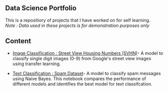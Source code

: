## Data Science Portfolio

This is a repositiory of projects that I have worked on for self learning.  
*Note : Data used in these projects is for demonstration purposes only* 

## Content
* [Image Classification : Street View Housing Numbers (SVHN)](https://github.com/nadlakha/nilanjana.github.io/blob/master/SVHN_Image_Classifier.ipynb)- A model to classify single digit images (0-9) from Google's street view images using transfer learning.

* [Text Classification : Spam Dataset](https://github.com/nadlakha/nilanjana.github.io/blob/master/Text_Classification.ipynb)- A model to classify spam messages using Naive Bayes. This notebook compares the performance of different models and identifies the best model for text classifcation.   
